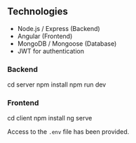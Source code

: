 ## Technologies
- Node.js / Express (Backend)
- Angular (Frontend)
- MongoDB / Mongoose (Database)
- JWT for authentication

### Backend

cd server
npm install
npm run dev

### Frontend
cd client
npm install
ng serve

Access to the `.env` file has been provided.
